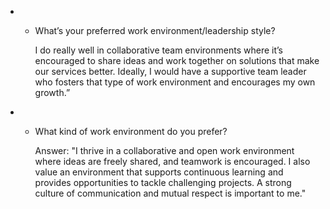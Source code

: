 * - What’s your preferred work environment/leadership style?

	I do really well in collaborative team environments where it’s encouraged to share ideas and work together on solutions that make our services better. Ideally, I would have a supportive team leader who fosters that type of work environment and encourages my own growth.”


* - What kind of work environment do you prefer?

	Answer:
	"I thrive in a collaborative and open work environment where ideas are freely shared, and teamwork is encouraged. I also value an environment that supports continuous learning and provides opportunities to tackle challenging projects. A strong culture of communication and mutual respect is important to me."